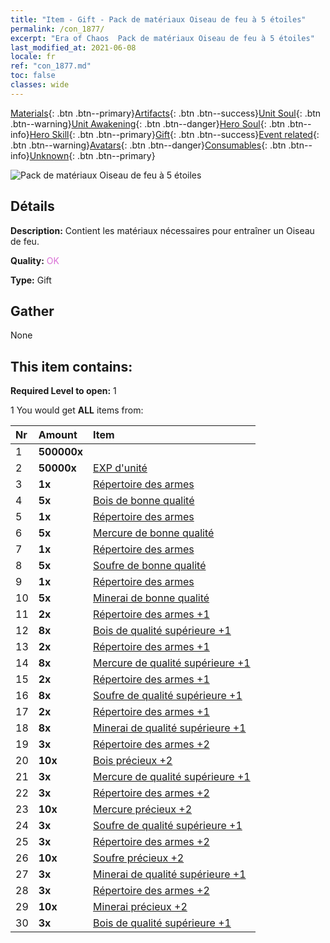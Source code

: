 ```yaml
---
title: "Item - Gift - Pack de matériaux Oiseau de feu à 5 étoiles"
permalink: /con_1877/
excerpt: "Era of Chaos  Pack de matériaux Oiseau de feu à 5 étoiles"
last_modified_at: 2021-06-08
locale: fr
ref: "con_1877.md"
toc: false
classes: wide
---
```

 [Materials](/ItemsFR/){: .btn .btn--primary}[Artifacts](/ItemsFR/Artifacts/){: .btn .btn--success}[Unit Soul](/ItemsFR/UnitSoul/){: .btn .btn--warning}[Unit Awakening](/ItemsFR/UnitAwakening/){: .btn .btn--danger}[Hero Soul](/ItemsFR/HeroSoul/){: .btn .btn--info}[Hero Skill](/ItemsFR/HeroSkill/){: .btn .btn--primary}[Gift](/ItemsFR/Gift/){: .btn .btn--success}[Event related](/ItemsFR/Events/){: .btn .btn--warning}[Avatars](/ItemsFR/Avatars/){: .btn .btn--danger}[Consumables](/ItemsFR/Consumables/){: .btn .btn--info}[Unknown](/ItemsFR/Unknown/){: .btn .btn--primary}

 ![Pack de matériaux Oiseau de feu à 5 étoiles](/images/t/i_907500.png)

## Détails
 **Description:** Contient les matériaux nécessaires pour entraîner un Oiseau de feu.

 **Quality:** <span style="color: #DA70D6">OK</span>

 **Type:** Gift

## Gather

  None

## This item contains:

 **Required Level to open:** 1

 1 You would get **ALL** items  from:

  | Nr | Amount |     Item    |
  |:---|:-------|:------------|
  | 1 |  **500000x** | <i class="fas fa-coins"/> |  | 
  | 2 |  **50000x** | [EXP d'unité](/ItemsFR/con_902/) |  | 
  | 3 |  **1x** | [Répertoire des armes](/ItemsFR/mat_18/) |  | 
  | 4 |  **5x** | [Bois de bonne qualité](/ItemsFR/mat_13/) |  | 
  | 5 |  **1x** | [Répertoire des armes](/ItemsFR/mat_18/) |  | 
  | 6 |  **5x** | [Mercure de bonne qualité](/ItemsFR/mat_14/) |  | 
  | 7 |  **1x** | [Répertoire des armes](/ItemsFR/mat_18/) |  | 
  | 8 |  **5x** | [Soufre de bonne qualité](/ItemsFR/mat_15/) |  | 
  | 9 |  **1x** | [Répertoire des armes](/ItemsFR/mat_18/) |  | 
  | 10 |  **5x** | [Minerai de bonne qualité](/ItemsFR/mat_12/) |  | 
  | 11 |  **2x** | [Répertoire des armes +1](/ItemsFR/mat_25/) |  | 
  | 12 |  **8x** | [Bois de qualité supérieure +1](/ItemsFR/mat_20/) |  | 
  | 13 |  **2x** | [Répertoire des armes +1](/ItemsFR/mat_25/) |  | 
  | 14 |  **8x** | [Mercure de qualité supérieure +1](/ItemsFR/mat_21/) |  | 
  | 15 |  **2x** | [Répertoire des armes +1](/ItemsFR/mat_25/) |  | 
  | 16 |  **8x** | [Soufre de qualité supérieure +1](/ItemsFR/mat_22/) |  | 
  | 17 |  **2x** | [Répertoire des armes +1](/ItemsFR/mat_25/) |  | 
  | 18 |  **8x** | [Minerai de qualité supérieure +1](/ItemsFR/mat_19/) |  | 
  | 19 |  **3x** | [Répertoire des armes +2](/ItemsFR/mat_32/) |  | 
  | 20 |  **10x** | [Bois précieux +2](/ItemsFR/mat_27/) |  | 
  | 21 |  **3x** | [Mercure de qualité supérieure +1](/ItemsFR/mat_21/) |  | 
  | 22 |  **3x** | [Répertoire des armes +2](/ItemsFR/mat_32/) |  | 
  | 23 |  **10x** | [Mercure précieux +2](/ItemsFR/mat_28/) |  | 
  | 24 |  **3x** | [Soufre de qualité supérieure +1](/ItemsFR/mat_22/) |  | 
  | 25 |  **3x** | [Répertoire des armes +2](/ItemsFR/mat_32/) |  | 
  | 26 |  **10x** | [Soufre précieux +2](/ItemsFR/mat_29/) |  | 
  | 27 |  **3x** | [Minerai de qualité supérieure +1](/ItemsFR/mat_19/) |  | 
  | 28 |  **3x** | [Répertoire des armes +2](/ItemsFR/mat_32/) |  | 
  | 29 |  **10x** | [Minerai précieux +2](/ItemsFR/mat_26/) |  | 
  | 30 |  **3x** | [Bois de qualité supérieure +1](/ItemsFR/mat_20/) |  | 
